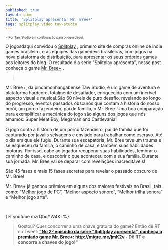 ```yaml
---
published: true
layout: game
title: 'Splitplay apresenta: Mr. Bree+'
tags: splitplay video taw-studio
---
```

<span style="font-size: x-small;">> Por Taw Studio em colabora&#231;&#227;o para o jogosdaqui.</span>
 

 
O jogosdaqui convidou o <a href="http://www.splitplay.com.br/pt" target="_blank">Splitplay</a>
, primeiro site de compras online de indie games brasileiro, e as equipes das gamedevs brasileiras, com jogos na nova plataforma de distribui&#231;&#227;o, para apresentar os seus pr&#243;prios games aos leitores do blog. 
O resultado &#233; a s&#233;rie &quot;Splitplay apresenta&quot;, nesse post conhe&#231;a o game <a href="http://www.splitplay.com/pt/games/mr-bree" target="_blank">Mr. Bree+</a>
.
> <br />
 

 
Mr. Bree+, da pindamonhangabense Taw Studio,  &#233; um game de aventura e plataforma hardcore, totalmente desafiador, enriquecido com um incr&#237;vel aspecto visual e musical.S&#227;o 60 n&#237;veis de puro desafio, revelando ao longo do progresso, eventos passados obscuros que contam a hist&#243;ria do nosso her&#243;i, um porco fazendeiro, pai de fam&#237;lia, o Mr. Bree.
Uma boa compara&#231;&#227;o para exemplificar a mec&#226;nica do jogo s&#227;o alguns dos jogos que n&#243;s amamos: Super Meat Boy, Megaman and Castlevania!
 

 
O jogo conta a hist&#243;ria de um porco fazendeiro, pai de fam&#237;lia que foi capturado por javalis selvagens e enviado para trabalhar como escravo. At&#233; o dia em que ele fugiu. Durante sua escapat&#243;ria, Mr. Bree teve um trauma e se esqueceu da fam&#237;lia, o caminho de casa, e tamb&#233;m suas habilidades motoras. Por isso, cabe ao jogador recuperar suas habilidades, lembrar o caminho de casa, e descobrir o que aconteceu com a sua fam&#237;lia. Durante sua jornada, Mr. Bree vai se deparar com revela&#231;&#245;es inacredit&#225;veis! 
 
S&#227;o 45 fases e mais 15 fases secretas para revelar o passado obscuro de Mr. Bree!
 
Mr. Bree+ j&#225; ganhou pr&#234;mios em alguns dos maiores festivais no Brasil, tais como: &#8220;Melhor jogo de PC&#8221;, &#8220;Melhor aspecto sonoro&#8221;, &#8221;Melhor trilha sonora&#8221; e &#8220;Melhor jogo arte&#8221;.
<div><br />
 
{% youtube mzrQbqYW4KI %}
 
> Gostou? Quer concorrer a uma chave gratuita do game?
> Ent&#227;o d&#234; RT no Tweet:<strong> <a href="https://twitter.com/jogosdaqui" target="_blank">&quot;No 2&#186; epis&#243;dio da s&#233;rie &quot;Splitplay apresenta&quot;, conhe&#231;a o premiado game Mr. Bree+: http://migre.me/jmK2v - D&#234; RT e concorra a chaves do jogo!&quot;</a>
</strong>

